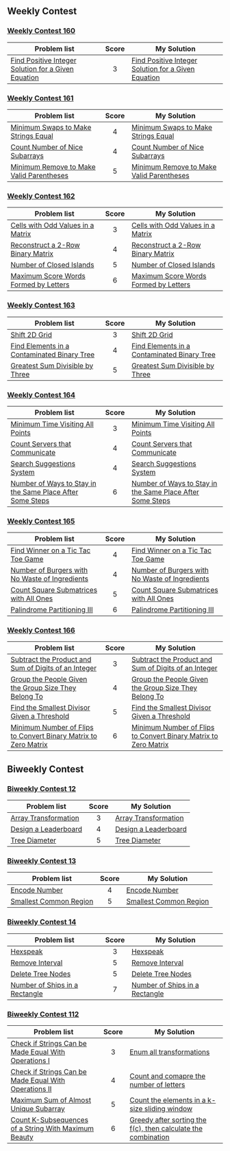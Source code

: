 ## Weekly Contest
### [Weekly Contest 160](https://leetcode.cn/contest/weekly-contest-160)
| Problem list | Score | My Solution |
| ------------ | :---: | ----------- |
| [Find Positive Integer Solution for a Given Equation](https://leetcode.cn/problems/find-positive-integer-solution-for-a-given-equation/) | 3 | [Find Positive Integer Solution for a Given Equation](https://github.com/ronhou/leetcode/blob/master/Solutions/1237_Find_Positive_Integer_Solution_for_a_Given_Equation.md) |

### [Weekly Contest 161](https://leetcode.cn/contest/weekly-contest-161)
| Problem list | Score | My Solution |
| ------------ | :---: | ----------- |
| [Minimum Swaps to Make Strings Equal](https://leetcode.cn/problems/minimum-swaps-to-make-strings-equal/) | 4 | [Minimum Swaps to Make Strings Equal](https://github.com/ronhou/leetcode/blob/master/Solutions/1247_Minimum_Swaps_to_Make_Strings_Equal.md) |
| [Count Number of Nice Subarrays](https://leetcode.cn/problems/count-number-of-nice-subarrays/) | 4 | [Count Number of Nice Subarrays](https://github.com/ronhou/leetcode/blob/master/Solutions/1248_Count_Number_of_Nice_Subarrays.md) |
| [Minimum Remove to Make Valid Parentheses](https://leetcode.cn/problems/minimum-remove-to-make-valid-parentheses/) | 5 | [Minimum Remove to Make Valid Parentheses](https://github.com/ronhou/leetcode/blob/master/Solutions/1249_Minimum_Remove_to_Make_Valid_Parentheses.md) |

### [Weekly Contest 162](https://leetcode.cn/contest/weekly-contest-162)
| Problem list | Score | My Solution |
| ------------ | :---: | ----------- |
| [Cells with Odd Values in a Matrix](https://leetcode.cn/problems/cells-with-odd-values-in-a-matrix/) | 3 | [Cells with Odd Values in a Matrix](https://github.com/ronhou/leetcode/blob/master/Solutions/1252_Cells_with_Odd_Values_in_a_Matrix.md) |
| [Reconstruct a 2-Row Binary Matrix](https://leetcode.cn/problems/reconstruct-a-2-row-binary-matrix/) | 4 | [Reconstruct a 2-Row Binary Matrix](https://github.com/ronhou/leetcode/blob/master/Solutions/1253_Reconstruct_a_2_Row_Binary_Matrix.md) |
| [Number of Closed Islands](https://leetcode.cn/problems/number-of-closed-islands/) | 5 | [Number of Closed Islands](https://github.com/ronhou/leetcode/blob/master/Solutions/1254_Number_of_Closed_Islands.md) |
| [Maximum Score Words Formed by Letters](https://leetcode.cn/problems/maximum-score-words-formed-by-letters/) | 6 | [Maximum Score Words Formed by Letters](https://github.com/ronhou/leetcode/blob/master/Solutions/1255_Maximum_Score_Words_Formed_by_Letters.md) |

### [Weekly Contest 163](https://leetcode.cn/contest/weekly-contest-163)
| Problem list | Score | My Solution |
| ------------ | :---: | ----------- |
| [Shift 2D Grid](https://leetcode.cn/problems/shift-2d-grid/) | 3 | [Shift 2D Grid](https://github.com/ronhou/leetcode/blob/master/Solutions/1260_Shift_2D_Grid.md) |
| [Find Elements in a Contaminated Binary Tree](https://leetcode.cn/problems/find-elements-in-a-contaminated-binary-tree/) | 4 | [Find Elements in a Contaminated Binary Tree](https://github.com/ronhou/leetcode/blob/master/Solutions/1261_Find_Elements_in_a_Contaminated_Binary_Tree.md) |
| [Greatest Sum Divisible by Three](https://leetcode.cn/problems/greatest-sum-divisible-by-three/) | 5 | [Greatest Sum Divisible by Three](https://github.com/ronhou/leetcode/blob/master/Solutions/1262_Greatest_Sum_Divisible_by_Three.md) |

### [Weekly Contest 164](https://leetcode.cn/contest/weekly-contest-164)
| Problem list | Score | My Solution |
| ------------ | :---: | ----------- |
| [Minimum Time Visiting All Points](https://leetcode.cn/problems/minimum-time-visiting-all-points/) | 3 | [Minimum Time Visiting All Points](https://github.com/ronhou/leetcode/blob/master/Solutions/1266_Minimum_Time_Visiting_All_Points.md) |
| [Count Servers that Communicate](https://leetcode.cn/problems/count-servers-that-communicate/) | 4 | [Count Servers that Communicate](https://github.com/ronhou/leetcode/blob/master/Solutions/1267_Count_Servers_that_Communicate.md) |
| [Search Suggestions System](https://leetcode.cn/problems/search-suggestions-system/) | 4 | [Search Suggestions System](https://github.com/ronhou/leetcode/blob/master/Solutions/1268_Search_Suggestions_System.md) |
| [Number of Ways to Stay in the Same Place After Some Steps](https://leetcode.cn/problems/number-of-ways-to-stay-in-the-same-place-after-some-steps/) | 6 | [Number of Ways to Stay in the Same Place After Some Steps](https://github.com/ronhou/leetcode/blob/master/Solutions/1269_Number_of_Ways_to_Stay_in_the_Same_Place_After_Some_Steps.md) |

### [Weekly Contest 165](https://leetcode.cn/contest/weekly-contest-165)
| Problem list | Score | My Solution |
| ------------ | :---: | ----------- |
| [Find Winner on a Tic Tac Toe Game](https://leetcode.cn/problems/find-winner-on-a-tic-tac-toe-game/) | 4 | [Find Winner on a Tic Tac Toe Game](https://github.com/ronhou/leetcode/blob/master/Solutions/1275_Find_Winner_on_a_Tic_Tac_Toe_Game.md) |
| [Number of Burgers with No Waste of Ingredients](https://leetcode.cn/problems/number-of-burgers-with-no-waste-of-ingredients/) | 4 | [Number of Burgers with No Waste of Ingredients](https://github.com/ronhou/leetcode/blob/master/Solutions/1276_Number_of_Burgers_with_No_Waste_of_Ingredients.md) |
| [Count Square Submatrices with All Ones](https://leetcode.cn/problems/count-square-submatrices-with-all-ones/) | 5 | [Count Square Submatrices with All Ones](https://github.com/ronhou/leetcode/blob/master/Solutions/1277_Count_Square_Submatrices_with_All_Ones.md) |
| [Palindrome Partitioning III](https://leetcode.cn/problems/palindrome-partitioning-iii/) | 6 | [Palindrome Partitioning III](https://github.com/ronhou/leetcode/blob/master/Solutions/1278_Palindrome_Partitioning_III.md) |

### [Weekly Contest 166](https://leetcode.cn/contest/weekly-contest-166)
| Problem list | Score | My Solution |
| ------------ | :---: | ----------- |
| [Subtract the Product and Sum of Digits of an Integer](https://leetcode.cn/problems/subtract-the-product-and-sum-of-digits-of-an-integer/) | 3 | [Subtract the Product and Sum of Digits of an Integer](https://github.com/ronhou/leetcode/blob/master/Solutions/1281_Subtract_the_Product_and_Sum_of_Digits_of_an_Integer.md) |
| [Group the People Given the Group Size They Belong To](https://leetcode.cn/problems/group-the-people-given-the-group-size-they-belong-to/) | 4 | [Group the People Given the Group Size They Belong To](https://github.com/ronhou/leetcode/blob/master/Solutions/1282_Group_the_People_Given_the_Group_Size_They_Belong_To.md) |
| [Find the Smallest Divisor Given a Threshold](https://leetcode.cn/problems/find-the-smallest-divisor-given-a-threshold/) | 5 | [Find the Smallest Divisor Given a Threshold](https://github.com/ronhou/leetcode/blob/master/Solutions/1283_Find_the_Smallest_Divisor_Given_a_Threshold.md) |
| [Minimum Number of Flips to Convert Binary Matrix to Zero Matrix](https://leetcode.cn/problems/minimum-number-of-flips-to-convert-binary-matrix-to-zero-matrix/) | 6 | [Minimum Number of Flips to Convert Binary Matrix to Zero Matrix](https://github.com/ronhou/leetcode/blob/master/Solutions/1284_Minimum_Number_of_Flips_to_Convert_Binary_Matrix_to_Zero_Matrix.md) |

## Biweekly Contest
### [Biweekly Contest 12](https://leetcode.cn/contest/biweekly-contest-12/)
| Problem list | Score | My Solution |
| ------------ | :---: | ----------- |
| [Array Transformation](https://leetcode.cn/problems/array-transformation/) | 3 | [Array Transformation](https://github.com/ronhou/leetcode/blob/master/Solutions/1243_Array_Transformation.md) |
| [Design a Leaderboard](https://leetcode.cn/problems/design-a-leaderboard/) | 4 | [Design a Leaderboard](https://github.com/ronhou/leetcode/blob/master/Solutions/1244_Design_A_Leaderboard.md) |
| [Tree Diameter](https://leetcode.cn/problems/tree-diameter/) | 5 | [Tree Diameter](https://github.com/ronhou/leetcode/blob/master/Solutions/1245_Tree_Diameter.md) |

### [Biweekly Contest 13](https://leetcode.cn/contest/biweekly-contest-13/)
| Problem list | Score | My Solution |
| ------------ | :---: | ----------- |
| [Encode Number](https://leetcode.cn/problems/encode-number/) | 4 | [Encode Number](https://github.com/ronhou/leetcode/blob/master/Solutions/1256_Encode_Number.md) |
| [Smallest Common Region](https://leetcode.cn/problems/smallest-common-region/) | 5 | [Smallest Common Region](https://github.com/ronhou/leetcode/blob/master/Solutions/1257_Smallest_Common_Region.md) |

### [Biweekly Contest 14](https://leetcode.cn/contest/biweekly-contest-14/)
| Problem list | Score | My Solution |
| ------------ | :---: | ----------- |
| [Hexspeak](https://leetcode.cn/problems/hexspeak/) | 3 | [Hexspeak](https://github.com/ronhou/leetcode/blob/master/Solutions/1271_Hexspeak.md) |
| [Remove Interval](https://leetcode.cn/problems/remove-interval/) | 5 | [Remove Interval](https://github.com/ronhou/leetcode/blob/master/Solutions/1272_Remove_Interval.md) |
| [Delete Tree Nodes](https://leetcode.cn/problems/delete-tree-nodes/) | 5 | [Delete Tree Nodes](https://github.com/ronhou/leetcode/blob/master/Solutions/1273_Delete_Tree_Nodes.md) |
| [Number of Ships in a Rectangle](https://leetcode.cn/problems/number-of-ships-in-a-rectangle/) | 7 | [Number of Ships in a Rectangle](https://github.com/ronhou/leetcode/blob/master/Solutions/1274_Number_of_Ships_in_a_Rectangle.md) |

### [Biweekly Contest 112](https://leetcode.cn/contest/biweekly-contest-112/)
| Problem list | Score | My Solution |
| ------------ | :---: | ----------- |
| [Check if Strings Can be Made Equal With Operations I](https://leetcode.cn/problems/check-if-strings-can-be-made-equal-with-operations-i/) | 3 | [Enum all transformations](https://github.com/ronhou/leetcode/blob/master/Solutions/2839_Check_if_Strings_Can_be_Made_Equal_With_Operations_I.md) |
| [Check if Strings Can be Made Equal With Operations II](https://leetcode.cn/problems/check-if-strings-can-be-made-equal-with-operations-ii/) | 4 | [Count and comapre the number of letters](https://github.com/ronhou/leetcode/blob/master/Solutions/2840_Check_if_Strings_Can_be_Made_Equal_With_Operations_II.md) |
| [Maximum Sum of Almost Unique Subarray](https://leetcode.cn/problems/maximum-sum-of-almost-unique-subarray/) | 5 | [Count the elements in a k-size sliding window](https://github.com/ronhou/leetcode/blob/master/Solutions/2841_Maximum_Sum_of_Almost_Unique_Subarray.md) |
| [Count K-Subsequences of a String With Maximum Beauty](https://leetcode.cn/contest/biweekly-contest-112/problems/count-k-subsequences-of-a-string-with-maximum-beauty/) | 6 | [Greedy after sorting the f(c), then calculate the combination](https://github.com/ronhou/leetcode/blob/master/Solutions/2842_Count_K-Subsequences_of_a_String_With_Maximum_Beauty.md) |